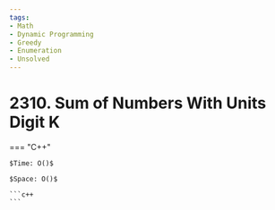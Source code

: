 ```yaml
---
tags:
- Math
- Dynamic Programming
- Greedy
- Enumeration
- Unsolved
---
```



# 2310. Sum of Numbers With Units Digit K

=== "C++"

    $Time: O()$

    $Space: O()$

    ```c++
    ```